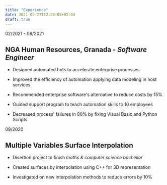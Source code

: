 ```yaml
---
title: "Experience"
date: 2021-08-27T12:25:05+02:00
draft: true
---
```

02/2021 - 08/2021

## NGA Human Resources, Granada - _Software Engineer_

* Designed automated bots to accelerate enterprise processes

* Improved the efficiency of automation applying data modeling in host services

* Recommended enterprise software's alternative to reduce costs by 15%

* Guided support program to teach automation skills to 10 employees

* Decreased process' failures in 80% by fixing Visual Basic and Python Scripts

09/2020

## Multiple Variables Surface Interpolation

* Disertion project to finish _maths & computer science bachellor_

* Created surfaces by interpolation using C++ for 3D representation

* Investigated on new interpolation methods to reduce errors by 10%
